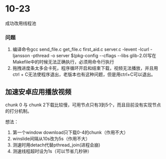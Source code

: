 # 10-23

成功改用线程池

### 问题

1. 编译命令gcc send_file.c get_file.c first_aid.c server.c -levent -lcurl -ljansson -pthread -o server $(pkg-config --cflags --libs glib-2.0)写在Makefile中的时候无法正确执行，必须用命令行执行
2. 拖拽进度条太多会卡死，程序循环开启和结束下载，视频无法播放，并且用ctrl + C无法使程序退出，老版本也有这种问题，但是用ctrl+C可以退出。

## 加速安卓应用播放视频

chunk 0 与 chunk 2下载比较慢，可用节点只有3到5个，而且目前没有实现节点的打分机制。

想法：

1. 第一个window download只下载0-4的chunk（作用不大）
2. winslide间隔从10s改为5s（作用不大）
3. 测速时用detach代替pthread_join(进程会崩)
4. 测速线程超时设为1s（可以节省几秒钟）





